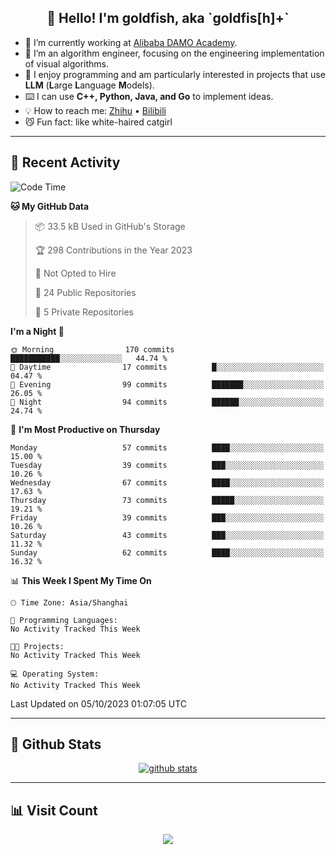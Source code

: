 
<h2 align="center">👋 Hello! I'm goldfish, aka `goldfis[h]+`</h2>

- 📍 I’m currently working at [Alibaba DAMO Academy](https://damo.alibaba.com/).  
- 🌱 I’m an algorithm engineer, focusing on the engineering implementation of visual algorithms.  
- 💬 I enjoy programming and am particularly interested in projects that use **LLM** (**L**arge **L**anguage **M**odels).   
- ⌨️ I can use **C++, Python, Java, and Go** to implement ideas.  
- 💡 How to reach me: [Zhihu](https://www.zhihu.com/people/goldfishh) • [Bilibili](https://space.bilibili.com/11349246)  
- 😼 Fun fact: like white-haired catgirl  

-------

## 🔧 Recent Activity

<!--START_SECTION:waka-->
![Code Time](http://img.shields.io/badge/Code%20Time-13%20hrs%2028%20mins-blue)

**🐱 My GitHub Data** 

> 📦 33.5 kB Used in GitHub's Storage 
 > 
> 🏆 298 Contributions in the Year 2023
 > 
> 🚫 Not Opted to Hire
 > 
> 📜 24 Public Repositories 
 > 
> 🔑 5 Private Repositories 
 > 
**I'm a Night 🦉** 

```text
🌞 Morning                170 commits         ███████████░░░░░░░░░░░░░░   44.74 % 
🌆 Daytime                17 commits          █░░░░░░░░░░░░░░░░░░░░░░░░   04.47 % 
🌃 Evening                99 commits          ███████░░░░░░░░░░░░░░░░░░   26.05 % 
🌙 Night                  94 commits          ██████░░░░░░░░░░░░░░░░░░░   24.74 % 
```
📅 **I'm Most Productive on Thursday** 

```text
Monday                   57 commits          ████░░░░░░░░░░░░░░░░░░░░░   15.00 % 
Tuesday                  39 commits          ███░░░░░░░░░░░░░░░░░░░░░░   10.26 % 
Wednesday                67 commits          ████░░░░░░░░░░░░░░░░░░░░░   17.63 % 
Thursday                 73 commits          █████░░░░░░░░░░░░░░░░░░░░   19.21 % 
Friday                   39 commits          ███░░░░░░░░░░░░░░░░░░░░░░   10.26 % 
Saturday                 43 commits          ███░░░░░░░░░░░░░░░░░░░░░░   11.32 % 
Sunday                   62 commits          ████░░░░░░░░░░░░░░░░░░░░░   16.32 % 
```


📊 **This Week I Spent My Time On** 

```text
🕑︎ Time Zone: Asia/Shanghai

💬 Programming Languages: 
No Activity Tracked This Week

🐱‍💻 Projects: 
No Activity Tracked This Week

💻 Operating System: 
No Activity Tracked This Week
```


 Last Updated on 05/10/2023 01:07:05 UTC
<!--END_SECTION:waka-->

-------

## 📆 Github Stats

<p align="center">
    <a href="https://github.com/anuraghazra/github-readme-stats">
      <img src="https://github-readme-stats.vercel.app/api?username=goldfishh&show_icons=true&theme=dracula" alt="github stats" />
    </a>
</p>

-------

## 📊 Visit Count

<p align="center">
  <a href="https://count.getloli.com/"><img src="https://count.getloli.com/get/@:goldfishh?theme=rule34"></a>
</p>
